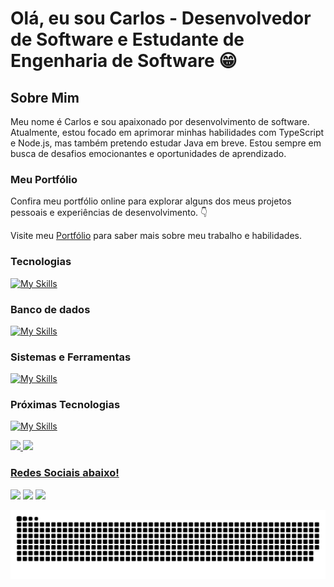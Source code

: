 # Olá, eu sou Carlos - Desenvolvedor de Software e Estudante de Engenharia de Software 😁

## Sobre Mim
Meu nome é Carlos e sou apaixonado por desenvolvimento de software. Atualmente, estou focado em aprimorar minhas habilidades com TypeScript e Node.js, mas também pretendo estudar Java em breve. Estou sempre em busca de desafios emocionantes e oportunidades de aprendizado.

<div style="display: inline_block">

### Meu Portfólio

Confira meu portfólio online para explorar alguns dos meus projetos pessoais e experiências de desenvolvimento. 👇

Visite meu [Portfólio](https://carlosalischutz.github.io/Portfolio/) para saber mais sobre meu trabalho e habilidades.

  ### Tecnologias
  [![My Skills](https://skillicons.dev/icons?i=ts,react,js,nodejs,html,css,dotnet,spring,java,git,jest,sass&perline=6)](https://skillicons.dev)

  ### Banco de dados
  [![My Skills](https://skillicons.dev/icons?i=sqlite,postgres,mysql&perline=4)](https://skillicons.dev)

  ### Sistemas e Ferramentas
  [![My Skills](https://skillicons.dev/icons?i=git,github,gitlab,vscode,visualstudio,idea,docker&perline=4)](https://skillicons.dev)

  ### Próximas Tecnologias
  [![My Skills](https://skillicons.dev/icons?i=aws,flutter,kotlin,nestjs,nextjs,tailwind,&perline=3)](https://skillicons.dev)

</div>

<div>
  <a href="https://github.com/CarlosAliSchutz">
  <img height="180em" src="https://github-readme-stats.vercel.app/api?username=CarlosAliSchutz&show_icons=true&theme=tokyonight&include_all_commits=true&count_private=true"/>
  <img height="180em" src="https://github-readme-stats.vercel.app/api/top-langs/?username=CarlosAliSchutz&layout=compact&langs_count=6&theme=tokyonight"/>
</div>


  ### Redes Sociais abaixo!

<div>
  <a href="https://instagram.com/carloschutz_" target="_blank"><img src="https://img.shields.io/badge/-Instagram-%23E4405F?style=for-the-badge&logo=instagram&logoColor=white" target="_blank"></a>
  <a href = "mailto:schutzalicarlos@gmail.com"><img src="https://img.shields.io/badge/-Gmail-%23333?style=for-the-badge&logo=gmail&logoColor=white" target="_blank"></a>
  <a href="https://www.linkedin.com/in/carlos-ali-s" target="_blank"><img src="https://img.shields.io/badge/-LinkedIn-%230077B5?style=for-the-badge&logo=linkedin&logoColor=white" target="_blank"></a>
</div>

![snake gif](https://github.com/CarlosAliSchutz/CarlosAliSchutz/blob/output/github-contribution-grid-snake.svg)
